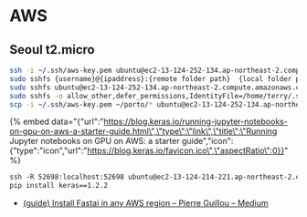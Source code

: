 # AWS



## Seoul t2.micro 

```bash
ssh -i ~/.ssh/aws-key.pem ubuntu@ec2-13-124-252-134.ap-northeast-2.compute.amazonaws.com 
sudo sshfs {username}@{ipaddress}:{remote folder path}  {local folder path} -o IdentityFile={full path to the private key file} -o allow_other 
sudo sshfs ubuntu@ec2-13-124-252-134.ap-northeast-2.compute.amazonaws.com:/ ser-t2 -o IdentityFile=/home/terry/.ssh/aws-key.pem -o allow_other 
sudo sshfs -o allow_other,defer_permissions,IdentityFile=/home/terry/.ssh/aws-key.pem,loglevel=debug  ubuntu@ec2-13-124-252-134.ap-northeast-2.compute.amazonaws.com ser-t2 
scp -i ~/.ssh/aws-key.pem ~/porto/* ubuntu@ec2-13-124-252-134.ap-northeast-2.compute.amazonaws.com:~/porto/ 
```



{% embed data="{\"url\":\"https://blog.keras.io/running-jupyter-notebooks-on-gpu-on-aws-a-starter-guide.html\",\"type\":\"link\",\"title\":\"Running Jupyter notebooks on GPU on AWS: a starter guide\",\"icon\":{\"type\":\"icon\",\"url\":\"https://blog.keras.io/favicon.ico\",\"aspectRatio\":0}}" %}



```bash
ssh -R 52698:localhost:52698 ubuntu@ec2-13-124-214-221.ap-northeast-2.compute.amazonaws.com 
pip install keras==1.2.2

```

* [\(guide\) Install Fastai in any AWS region – Pierre Guillou – Medium](https://medium.com/@pierre_guillou/guide-install-fastai-in-any-aws-region-8f4fe29132e5)

